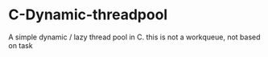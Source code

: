 # C-Dynamic-threadpool
A simple dynamic / lazy thread pool in C. this is not a workqueue, not based on task
